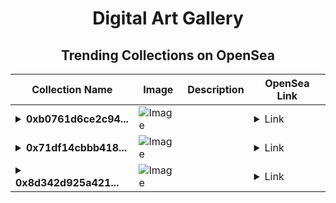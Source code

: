 <div align="center">

# Digital Art Gallery

## Trending Collections on OpenSea

| Collection Name                       | Image                                                                                     | Description                       | OpenSea Link                                                                                          |
|---------------------------------------|-------------------------------------------------------------------------------------------|-----------------------------------|--------------------------------------------------------------------------------------------------------|
| **<details><summary>0xb0761d6ce2c94...</summary>0xb0761d6ce2c94239a505f4a0d7001600ea87ef4e</details>** | ![Image](https://i.seadn.io/s/raw/files/d93567a6a6c503a80763cbd86c9cc8d7.gif?w=500&auto=format?w=200&auto=format) |  | <details><summary>Link</summary>[0xb0761d6ce2c94239a505f4a0d7001600ea87ef4e](https://opensea.io/collection/0xb0761d6ce2c94239a505f4a0d7001600ea87ef4e)</details> |
| **<details><summary>0x71df14cbbb418...</summary>0x71df14cbbb418b4aa548d398ca1d8720c92a49f8</details>** | ![Image](https://i.seadn.io/s/raw/files/d93567a6a6c503a80763cbd86c9cc8d7.gif?w=500&auto=format?w=200&auto=format) |  | <details><summary>Link</summary>[0x71df14cbbb418b4aa548d398ca1d8720c92a49f8](https://opensea.io/collection/0x71df14cbbb418b4aa548d398ca1d8720c92a49f8)</details> |
| **<details><summary>0x8d342d925a421...</summary>0x8d342d925a4215d4d4887d6d1906e25131d9488b</details>** | ![Image](https://i.seadn.io/s/raw/files/d93567a6a6c503a80763cbd86c9cc8d7.gif?w=500&auto=format?w=200&auto=format) |  | <details><summary>Link</summary>[0x8d342d925a4215d4d4887d6d1906e25131d9488b](https://opensea.io/collection/0x8d342d925a4215d4d4887d6d1906e25131d9488b)</details> |

</div>